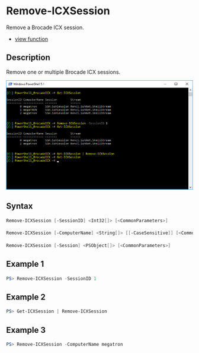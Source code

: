 # Remove-ICXSession

Remove a Brocade ICX session.

* [view function](https://github.com/BornToBeRoot/PowerShell_BrocadeICX/blob/master/Module/BrocadeICX/Core/Remove-ICXSession.ps1)

## Description

Remove one or multiple Brocade ICX sessions.

![Screenshot](Images/Remove-ICXSession.png?raw=true)

## Syntax

```powershell
Remove-ICXSession [-SessionID] <Int32[]> [<CommonParameters>]

Remove-ICXSession [-ComputerName] <String[]> [[-CaseSensitive]] [<CommonParameters>]

Remove-ICXSession [-Session] <PSObject[]> [<CommonParameters>]
```

## Example 1

```powershell
PS> Remove-ICXSession -SessionID 1 
```

## Example 2

```powershell
PS> Get-ICXSession | Remove-ICXSession
```

## Example 3
```powershell
PS> Remove-ICXSession -ComputerName megatron
```